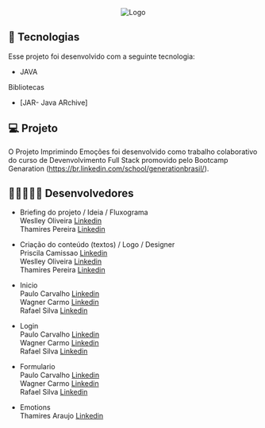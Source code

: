 
<p align="center">
  <img alt="Logo" src="#">
</p>

## 🚀 Tecnologias

Esse projeto foi desenvolvido com a seguinte tecnologia:

- JAVA

Bibliotecas

- [JAR- Java ARchive]

## 💻 Projeto 

O Projeto Imprimindo Emoções foi desenvolvido como trabalho colaborativo do curso de Devenvolvimento Full Stack promovido pelo Bootcamp Genaration (https://br.linkedin.com/school/generationbrasil/).

## 🧑🏾‍🤝‍🧑🏿 Desenvolvedores

- Briefing do projeto / Ideia / Fluxograma <br> 
Weslley Oliveira [Linkedin](#) <br>
Thamires Pereira [Linkedin](#) <br>


- Criação do conteúdo (textos) / Logo / Designer <br>
Priscila Camissao [Linkedin](#) <br>
Weslley Oliveira [Linkedin](#) <br>
Thamires Pereira [Linkedin](#) <br>

- Inicio <br>
Paulo Carvalho [Linkedin](https://www.linkedin.com/in/paulo-carvalho/) <br>
Wagner Carmo [Linkedin](#) <br>
Rafael Silva [Linkedin](#) <br>

- Login <br>
Paulo Carvalho [Linkedin](https://www.linkedin.com/in/paulo-carvalho/) <br>
Wagner Carmo [Linkedin](#) <br>
Rafael Silva [Linkedin](#) <br>

- Formulario <br>
Paulo Carvalho [Linkedin](https://www.linkedin.com/in/paulo-carvalho/) <br>
Wagner Carmo [Linkedin](#) <br>
Rafael Silva [Linkedin](#) <br>

- Emotions <br>
Thamires Araujo [Linkedin](https://www.linkedin.com/in/thamires-pereira-araujo/) <br>
